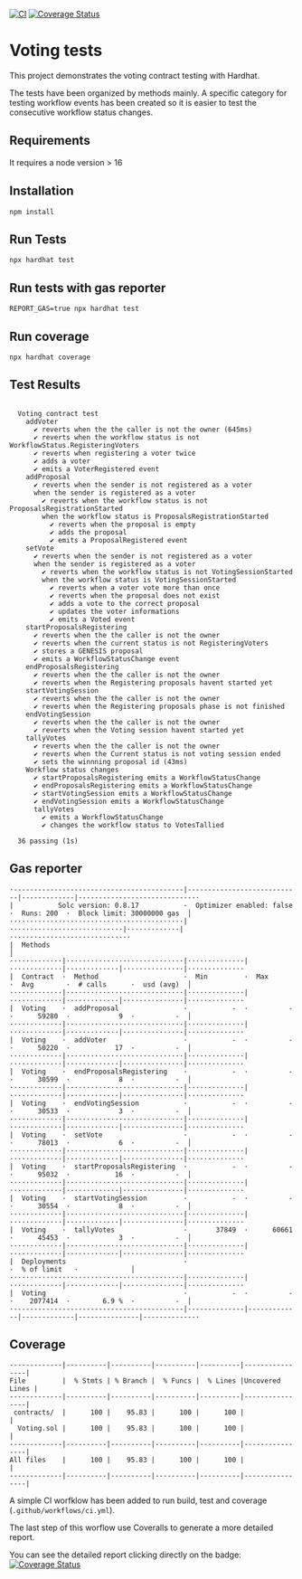 [![CI](https://github.com/guillaumedebavelaere/voting-tests/actions/workflows/ci.yml/badge.svg)](https://github.com/guillaumedebavelaere/voting-tests/actions/workflows/ci.yml)
[![Coverage Status](https://coveralls.io/repos/github/guillaumedebavelaere/voting-tests/badge.svg?branch=master)](https://coveralls.io/github/guillaumedebavelaere/voting-tests?branch=master)

# Voting tests

This project demonstrates the voting contract testing with Hardhat.

The tests have been organized by methods mainly.
A specific category for testing workflow events has been created so it is easier
to test the consecutive workflow status changes.

## Requirements 

It requires a node version > 16

## Installation
`npm install`

## Run Tests
`npx hardhat test`

## Run tests with gas reporter
`REPORT_GAS=true npx hardhat test`

## Run coverage
`npx hardhat coverage`


## Test Results

```

  Voting contract test
    addVoter
      ✔ reverts when the the caller is not the owner (645ms)
      ✔ reverts when the workflow status is not WorkflowStatus.RegisteringVoters 
      ✔ reverts when registering a voter twice
      ✔ adds a voter
      ✔ emits a VoterRegistered event
    addProposal
      ✔ reverts when the sender is not registered as a voter
      when the sender is registered as a voter
        ✔ reverts when the workflow status is not ProposalsRegistrationStarted
        when the workflow status is ProposalsRegistrationStarted
          ✔ reverts when the proposal is empty
          ✔ adds the proposal
          ✔ emits a ProposalRegistered event
    setVote
      ✔ reverts when the sender is not registered as a voter
      when the sender is registered as a voter
        ✔ reverts when the workflow status is not VotingSessionStarted
        when the workflow status is VotingSessionStarted
          ✔ reverts when a voter vote more than once
          ✔ reverts when the proposal does not exist
          ✔ adds a vote to the correct proposal
          ✔ updates the voter informations
          ✔ emits a Voted event
    startProposalsRegistering
      ✔ reverts when the the caller is not the owner
      ✔ reverts when the current status is not RegisteringVoters
      ✔ stores a GENESIS proposal
      ✔ emits a WorkflowStatusChange event
    endProposalsRegistering
      ✔ reverts when the the caller is not the owner
      ✔ reverts when the Registering proposals havent started yet
    startVotingSession
      ✔ reverts when the the caller is not the owner
      ✔ reverts when the Registering proposals phase is not finished
    endVotingSession
      ✔ reverts when the the caller is not the owner
      ✔ reverts when the Voting session havent started yet
    tallyVotes
      ✔ reverts when the the caller is not the owner
      ✔ reverts when the Current status is not voting session ended
      ✔ sets the winnning proposal id (43ms)
    Workflow status changes
      ✔ startProposalsRegistering emits a WorkflowStatusChange
      ✔ endProposalsRegistering emits a WorkflowStatusChange
      ✔ startVotingSession emits a WorkflowStatusChange
      ✔ endVotingSession emits a WorkflowStatusChange
      tallyVotes
        ✔ emits a WorkflowStatusChange
        ✔ changes the workflow status to VotesTallied

  36 passing (1s)
```

## Gas reporter
```
·------------------------------------------|----------------------------|-------------|-----------------------------·
|           Solc version: 0.8.17           ·  Optimizer enabled: false  ·  Runs: 200  ·  Block limit: 30000000 gas  │
···········································|····························|·············|······························
|  Methods                                                                                                          │
·············|·····························|··············|·············|·············|···············|··············
|  Contract  ·  Method                     ·  Min         ·  Max        ·  Avg        ·  # calls      ·  usd (avg)  │
·············|·····························|··············|·············|·············|···············|··············
|  Voting    ·  addProposal                ·           -  ·          -  ·      59280  ·            9  ·          -  │
·············|·····························|··············|·············|·············|···············|··············
|  Voting    ·  addVoter                   ·           -  ·          -  ·      50220  ·           17  ·          -  │
·············|·····························|··············|·············|·············|···············|··············
|  Voting    ·  endProposalsRegistering    ·           -  ·          -  ·      30599  ·            8  ·          -  │
·············|·····························|··············|·············|·············|···············|··············
|  Voting    ·  endVotingSession           ·           -  ·          -  ·      30533  ·            3  ·          -  │
·············|·····························|··············|·············|·············|···············|··············
|  Voting    ·  setVote                    ·           -  ·          -  ·      78013  ·            6  ·          -  │
·············|·····························|··············|·············|·············|···············|··············
|  Voting    ·  startProposalsRegistering  ·           -  ·          -  ·      95032  ·           16  ·          -  │
·············|·····························|··············|·············|·············|···············|··············
|  Voting    ·  startVotingSession         ·           -  ·          -  ·      30554  ·            8  ·          -  │
·············|·····························|··············|·············|·············|···············|··············
|  Voting    ·  tallyVotes                 ·       37849  ·      60661  ·      45453  ·            3  ·          -  │
·············|·····························|··············|·············|·············|···············|··············
|  Deployments                             ·                                          ·  % of limit   ·             │
···········································|··············|·············|·············|···············|··············
|  Voting                                  ·           -  ·          -  ·    2077414  ·        6.9 %  ·          -  │
·------------------------------------------|--------------|-------------|-------------|---------------|-------------·
```

## Coverage

```
-------------|----------|----------|----------|----------|----------------|
File         |  % Stmts | % Branch |  % Funcs |  % Lines |Uncovered Lines |
-------------|----------|----------|----------|----------|----------------|
 contracts/  |      100 |    95.83 |      100 |      100 |                |
  Voting.sol |      100 |    95.83 |      100 |      100 |                |
-------------|----------|----------|----------|----------|----------------|
All files    |      100 |    95.83 |      100 |      100 |                |
-------------|----------|----------|----------|----------|----------------|
```

A simple CI worfklow has been added to run build, test and coverage (`.github/workflows/ci.yml`).

The last step of this worflow use Coveralls to generate a more detailed report.

You can see the detailed report clicking directly on the badge: 
[![Coverage Status](https://coveralls.io/repos/github/guillaumedebavelaere/voting-tests/badge.svg?branch=master)](https://coveralls.io/github/guillaumedebavelaere/voting-tests?branch=master)